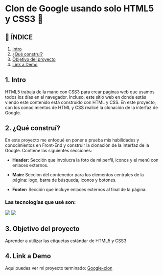 # Clon de Google usando solo HTML5 y CSS3 💜

## 🎯 ÍNDICE
1. [Intro]()
2. [¿Qué construí?]()
3. [Objetivo del proyecto]()
4. [Link a Demo]()

## 1. Intro
HTML5 trabaja de la mano con CSS3 para crear páginas web que usamos todos los días en el navegador. Incluso, este sitio web en donde estás viendo este contenido está construido con HTML y CSS. En este proyecto, con los conocimientos de HTML y CSS realicé la clonación de la interfaz de Google.

## 2. ¿Qué construí?
En este proyecto me enfoqué en poner a prueba mis habilidades y conocimientos en Front-End y construir la clonación de la interfaz de la Google.
Contiene las siguientes secciones:

* **Header:** Sección que involucra la foto de mi perfil, iconos y el menú con enlaces externos.

* **Main:** Sección del contenedor para los elementos centrales de la página: logo, barra de búsqueda, iconos y botones.

* **Footer:** Sección que incluye enlaces externos al final de la página.

### Las tecnologías que usé son:

<img src="https://img.shields.io/badge/HTML5-E34F26?style=for-the-badge&logo=html5&logoColor=white" />
<img src="https://img.shields.io/badge/CSS3-1572B6?style=for-the-badge&logo=css3&logoColor=white" />


## 3. Objetivo del proyecto
Aprender a utilizar las etiquetas estándar de HTML5 y CSS3

## 4. Link a Demo
Aquí puedes ver mi proyecto terminado: [Google-clon]()
